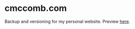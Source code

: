 # cmccomb.com
Backup and versioning for my personal website. Preview [here](http://htmlpreview.github.io/?https://github.com/cmccomb/cmccomb.com/blob/master/index.html).
